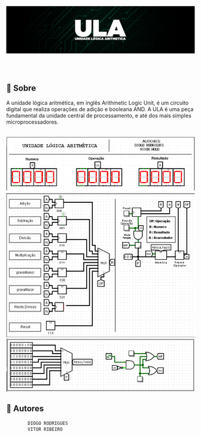 <img src="./img/readmebanner.jpg" alt="">

<p align="center">
<br>
<br>
<a href="https://linkhub-haken.netlify.app">
</a>
</p>

<h2>🔖 Sobre</h2>
<p align="left">
    A unidade lógica aritmética, em inglês Arithmetic Logic Unit, é um circuito digital que realiza operações de adição e booleana AND. A ULA é uma peça fundamental da unidade central de processamento, e até dos mais simples microprocessadores.
</p>
<br>

<img src="./img/IMG_ULA_DISPLAY.png" alt="" >
<div styled={"align-iten: center"}>
    <img src="./img/IMG_ULA_AND_COMAND_CENTER.png" alt="" align-iten="center">
</div>
<img src="./img/IMG_ULA_UPLOAD_FOR_MEMORY.png" alt="" align-iten="center">

<h2>💼 Autores</h2>

            DIOGO RODRIGUES
            VITOR RIBEIRO
